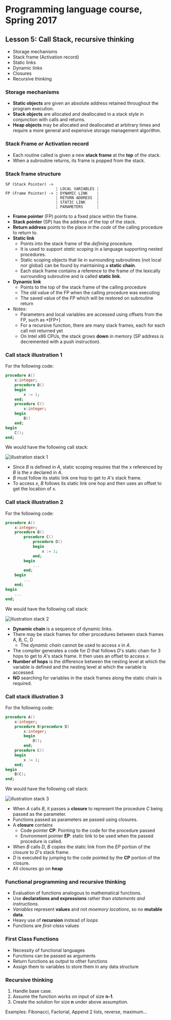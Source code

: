 # Programming language course, Spring 2017

## Lesson 5: Call Stack, recursive thinking

- Storage mechanisms
- Stack frame (Activation record)
- Static links
- Dynamic links
- Closures
- Recursive thinking

### Storage mechanisms
- **Static objects** are given an absolute address retained throughout the program execution.
- **Stack objects** are allocated and deallocated in a stack style in conjunction with calls and returns.
- **Heap objects** may be allocated and deallocated at arbitrary times and require a more general and expensive storage management algorithm.

### Stack Frame *or* Activation record
- Each routine called is given a new **stack frame** at the **top** of the stack.
- When a subroutine returns, its frame is popped from the stack.

### Stack frame structure
```
SP (Stack Pointer) ->
                      ¦ LOCAL VARIABLES ¦
FP (Frame Pointer) -> ¦ DYNAMIC LINK    ¦
                      ¦ RETURN ADDRESS  ¦
                      ¦ STATIC LINK     ¦
                      ¦ PARAMETERS      ¦
```
- **Frame pointer** (FP) points to a fixed place within the frame.
- **Stack pointer** (SP) has the address of the top of the stack.
- **Return address** points to the place in the *code* of the calling procedure to return to.
- **Static link**
    - Points into the stack frame of the *defining* procedure.
    - It is used to support *static scoping* in a language supporting nested procedures. 
    - Static scoping objects that lie in surrounding subroutines (not local nor global) can  be found by maintaining a **static chain**.
    - Each stack frame contains a reference to the frame of the lexically surrounding subroutine and is called **static link**.
- **Dynamic link**
    - Points to the top of the stack frame of the calling procedure
    - The old value of the FP when the calling procedure was executing
    - The saved value of the FP which will be restored on subroutine return
- *Notes*:
    - Parameters and local variables are accessed using offsets from the FP, such as *[FP+]
    - For a recursive function, there are many stack frames, each for each call not returned yet
    - On Intel x86 CPUs, the stack grows **down** in memory (SP address is decremented with a push instruction).
    
### Call stack illustration 1
For the following code:
```ada
procedure A()
    x:integer;
    procedure B()
    begin
        x := 1;
    end;
    procedure C()
        x:integer;
    begin
        B()
    end;
begin
    C();
end;
```

We would have the following call stack:

![illustration stack 1][stack_1]

- Since *B* is defined in *A*, static scoping requires that the *x* referenced by *B* is the *x* declared in *A*.
- *B* must follow its static link one hop to get to *A*'s stack frame.
- To access *x*, *B* follows its static link one hop and then uses an offset to get the location of *x*. 


### Call stack illustration 2
For the following code:
```ada
procedure A()
    x:integer;
    procedure B()
        procedure C()
            procedure D()
            begin
                x := 1;
            end;
        begin
            ...
        end;
    begin
        ...
    end;
begin
    ...
end;
```

We would have the following call stack:

![illustration stack 2][stack_2]

- **Dynamic chain** is a sequence of dynamic links.
- There may be stack frames for other procedures between stack frames A, B, C, D
    - The *dynamic chain* cannot be used to access *x* in *A*.
- The compiler generates a code for *D* that follows *D*'s static chain for 3 hops to get to *A*'s stack frame. It then uses an offset to access *x*.
- **Number of hops** is the difference between the nesting level at which the variable is defined and the nesting level at which the variable is accessed.
- **NO** searching for variables in the stack frames along the static chain is required.

### Call stack illustration 3
For the following code:
```ada
procedure A()
    x:integer;
    procedure B(procedure D)
        x:integer;
        begin
            D();
        end;
    procedure C()
    begin
        x := 1;
    end;
begin
    B(C);
end;
```

We would have the following call stack:

![illustration stack 3][stack_3]

- When *A* calls *B*, it passes a **closure** to represent the procedure *C* being passed as the parameter.
- Functions passed as parameters ae passed using closures.
- A **closure** contains
    - Code pointer **CP**: Pointing to the code for the procedure passed
    - Environment pointer **EP**: static link to be used when the passed procedure is called.
- When *B* calls *D*, *B* copies the static link from the *EP* portion of the closure to *D*'s stack frame.
- *D* is executed by jumping to the code pointed by the **CP** portion of the closure.
- All closures go on **heap**

### Functional programming and recursive thinking
- Evaluation of functions analogous to mathematical functions.
- Use **declarations and expressions** rather than *statements and instructions*.
- *Variables* represent **values** and not *moemory locations*, so no **mutable data**.
- Heavy use of **recursion** instead of *loops*
- Functions are *first-class* values

### First Class Functions
- Necessity of functional languages
- Functions can be passed as arguments
- Return functions as output to other functions
- Assign them to variables to store them in any data structure

### Recursive thinking
1. Handle base case.
2. Assume the function works on input of size **n-1**.
3. Create the solution for size **n** under above assumption.

Examples: Fibonacci, Factorial, Append 2 lists, reverse, maximum...


[stack_1]: stack_1.jpg
[stack_2]: stack_2.jpg
[stack_3]: stack_3.jpg